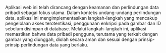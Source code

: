 Aplikasi web ini telah dirancang dengan keamanan dan perlindungan data pribadi sebagai fokus utama. Dalam konteks undang-undang perlindungan data, aplikasi ini mengimplementasikan langkah-langkah yang mencakup pengelolaan akses terotentikasi, penggunaan enkripsi pada gambar dan ID sebelum disimpan di database. Melalui langkah-langkah ini, aplikasi memastikan bahwa data pribadi pengguna, terutama yang terkait dengan gambar yang diunggah, diolah secara aman dan sesuai dengan prinsip-prinsip perlindungan data yang berlaku.
